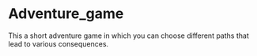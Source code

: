 # Adventure_game
This a short adventure game in which you can choose different paths that lead to various consequences.
